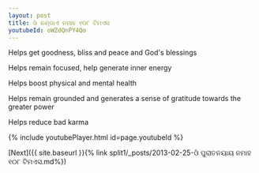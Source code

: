 ```yaml
---
layout: post
title: ଓଁ ନଣ୍ଡାଏ ନମାହ ୧୦୮ ଟିମଏସ
youtubeId: oWZdQnPY4Qo
---
```

 
 
Helps get goodness, bliss and peace and God's blessings
 
Helps remain focused, help generate inner energy 
 
Helps boost physical and mental health 
 
Helps remain grounded and generates a sense of gratitude towards the greater power 
 
Helps reduce bad karma
 
 
 
 


{% include youtubePlayer.html id=page.youtubeId %}
 
[Next]({{ site.baseurl }}{% link  split1/_posts/2013-02-25-ଓଁ ପୁରାତନୟାୟ ନମାହ ୧୦୮ ଟିମଏସ.md%})
 
